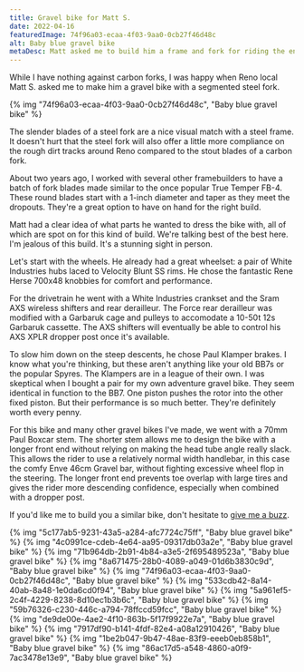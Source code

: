 ```yaml
---
title: Gravel bike for Matt S.
date: 2022-04-16
featuredImage: 74f96a03-ecaa-4f03-9aa0-0cb27f46d48c
alt: Baby blue gravel bike
metaDesc: Matt asked me to build him a frame and fork for riding the endless gravel roads around Reno.
---
```


While I have nothing against carbon forks, I was happy when Reno local Matt S. asked me to make him a gravel bike with a segmented steel fork.

{% img "74f96a03-ecaa-4f03-9aa0-0cb27f46d48c", "Baby blue gravel bike" %}

The slender blades of a steel fork are a nice visual match with a steel frame. It doesn't hurt that the steel fork will also offer a little more compliance on the rough dirt tracks around Reno compared to the stout blades of a carbon fork. 

About two years ago, I worked with several other framebuilders to have a batch of fork blades made similar to the once popular True Temper FB-4. These round blades start with a 1-inch diameter and taper as they meet the dropouts. They're a great option to have on hand for the right build.

Matt had a clear idea of what parts he wanted to dress the bike with, all of which are spot on for this kind of build. We're talking best of the best here. I'm jealous of this build. It's a stunning sight in person.

Let's start with the wheels. He already had a great wheelset: a pair of White Industries hubs laced to Velocity Blunt SS rims. He chose the fantastic Rene Herse 700x48 knobbies for comfort and performance.

For the drivetrain he went with a White Industries crankset and the Sram AXS wireless shifters and rear derailleur. The Force rear derailleur was modified with a Garbaruk cage and pulleys to accomodate a 10-50t 12s Garbaruk cassette. The AXS shifters will eventually be able to control his AXS XPLR dropper post once it's available. 

To slow him down on the steep descents, he chose Paul Klamper brakes. I know what you're thinking, but these aren't anything like your old BB7s or the popular Spyres. The Klampers are in a league of their own. I was skeptical when I bought a pair for my own adventure gravel bike. They seem identical in function to the BB7. One piston pushes the rotor into the other fixed piston. But their performance is so much better. They're definitely worth every penny.

For this bike and many other gravel bikes I've made, we went with a 70mm Paul Boxcar stem. The shorter stem allows me to design the bike with a longer front end without relying on making the head tube angle really slack. This allows the rider to use a relatively normal width handlebar, in this case the comfy Enve 46cm Gravel bar, without fighting excessive wheel flop in the steering. The longer front end prevents toe overlap with large tires and gives the rider more descending confidence, especially when combined with a dropper post.

If you'd like me to build you a similar bike, don't hesitate to [give me a buzz](https://manzanitacycles.com/contact).

{% img "5c177ab5-9231-43a5-a284-afc7724c75ff", "Baby blue gravel bike" %}
{% img "4c0991ce-cdeb-4e64-aa95-09317db03a2e", "Baby blue gravel bike" %}
{% img "71b964db-2b91-4b84-a3e5-2f695489523a", "Baby blue gravel bike" %}
{% img "8a671475-28b0-4089-a049-01d6b3830c9d", "Baby blue gravel bike" %}
{% img "74f96a03-ecaa-4f03-9aa0-0cb27f46d48c", "Baby blue gravel bike" %}
{% img "533cdb42-8a14-40ab-8a48-1e0da6cd0f94", "Baby blue gravel bike" %}
{% img "5a961ef5-2c4f-4229-8238-8d10ec1b3b6c", "Baby blue gravel bike" %}
{% img "59b76326-c230-446c-a794-78ffccd59fcc", "Baby blue gravel bike" %}
{% img "de9de00e-4ae2-4f10-863b-5f17f9922e7a", "Baby blue gravel bike" %}
{% img "7917df90-b141-4fdf-82e4-a08a12910426", "Baby blue gravel bike" %}
{% img "1be2b047-9b47-48ae-83f9-eeeb0eb858b1", "Baby blue gravel bike" %}
{% img "86ac17d5-a548-4860-a0f9-7ac3478e13e9", "Baby blue gravel bike" %}